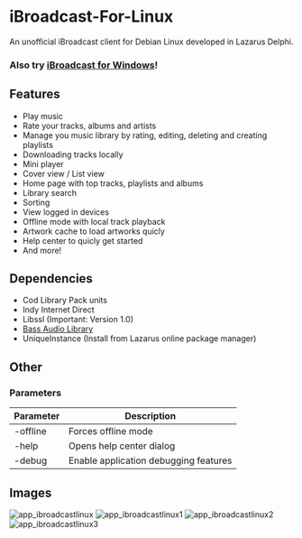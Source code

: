 # iBroadcast-For-Linux
 An unofficial iBroadcast client for Debian Linux developed in Lazarus Delphi.

### Also try [iBroadcast for Windows](https://github.com/Codrax/iBroadcast-For-Windows)!

## Features
- Play music
- Rate your tracks, albums and artists
- Manage you music library by rating, editing, deleting and creating playlists
- Downloading tracks locally
- Mini player
- Cover view / List view
- Home page with top tracks, playlists and albums
- Library search
- Sorting
- View logged in devices
- Offline mode with local track playback
- Artwork cache to load artworks quicly
- Help center to quicly get started
- And more!

## Dependencies
- Cod Library Pack units
- Indy Internet Direct
- Libssl (Important: Version 1.0)
- [Bass Audio Library](https://github.com/TDDung/Delphi-BASS)
- UniqueInstance (Install from Lazarus online package manager)

## Other
### Parameters
| Parameter  | Description |
| ------------- | ------------- |
| -offline  | Forces offline mode  |
| -help  | Opens help center dialog  |
| -debug  | Enable application debugging features  |

## Images
![app_ibroadcastlinux](https://github.com/Codrax/iBroadcast-For-Linux/assets/68193064/910eca7a-6844-4265-9e05-ceb21da1f0e3)
![app_ibroadcastlinux1](https://github.com/Codrax/iBroadcast-For-Linux/assets/68193064/55e27c45-e262-40ce-bedc-365a86085fe7)
![app_ibroadcastlinux2](https://github.com/Codrax/iBroadcast-For-Linux/assets/68193064/0317aa13-98b8-4b1e-bc9e-1efeefcc67d7)
![app_ibroadcastlinux3](https://github.com/Codrax/iBroadcast-For-Linux/assets/68193064/1d51e4cf-055d-41cc-b75f-d72a1dc9fc2c)
